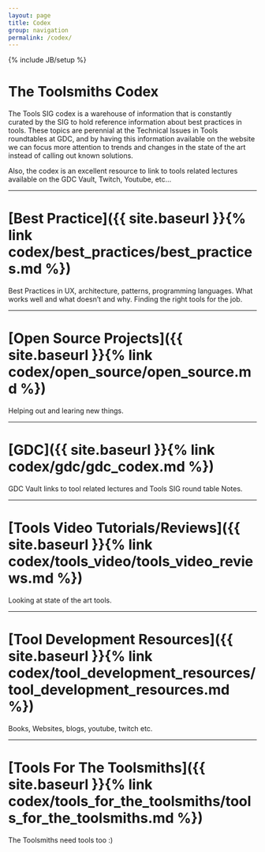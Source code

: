 ```yaml
---
layout: page
title: Codex
group: navigation
permalink: /codex/
---
```

{% include JB/setup %}

# The Toolsmiths Codex

The Tools SIG codex is a warehouse of information that is constantly curated by the SIG to hold reference information about best practices in tools. These topics are perennial at the Technical Issues in Tools roundtables at GDC, and by having this information available on the website we can focus more attention to trends and changes in the state of the art instead of calling out known solutions.

Also, the codex is an excellent resource to link to tools related lectures available on the GDC Vault, Twitch, Youtube, etc…

------

# [Best Practice]({{ site.baseurl }}{% link codex/best_practices/best_practices.md %})
Best Practices in UX, architecture, patterns, programming languages. What works well and what doesn’t and why. Finding the right tools for the job.

------

# [Open Source Projects]({{ site.baseurl }}{% link codex/open_source/open_source.md %})
Helping out and learing new things.

------

# [GDC]({{ site.baseurl }}{% link codex/gdc/gdc_codex.md %})
GDC Vault links to tool related lectures and Tools SIG round table Notes.

------

# [Tools Video Tutorials/Reviews]({{ site.baseurl }}{% link codex/tools_video/tools_video_reviews.md %})
Looking at state of the art tools.

------

# [Tool Development Resources]({{ site.baseurl }}{% link codex/tool_development_resources/tool_development_resources.md %})
Books, Websites, blogs, youtube, twitch etc.

------

# [Tools For The Toolsmiths]({{ site.baseurl }}{% link codex/tools_for_the_toolsmiths/tools_for_the_toolsmiths.md %})
The Toolsmiths need tools too :)